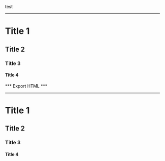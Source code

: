 test
*********************

Title 1
==
Title 2
-
### Title 3 #
####  Title 4
*** Export HTML ***
*******************

<h1>Title 1</h1>
<h2>Title 2</h2>
<h3>Title 3</h3>
<h4>Title 4</h4>

